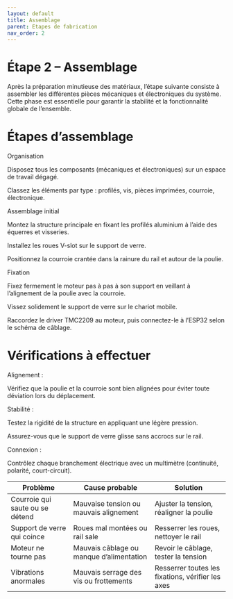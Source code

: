 ```yaml
---
layout: default
title: Assemblage
parent: Etapes de fabrication
nav_order: 2
---
```


# Étape 2 – Assemblage
Après la préparation minutieuse des matériaux, l’étape suivante consiste à assembler les différentes pièces mécaniques et électroniques du système. Cette phase est essentielle pour garantir la stabilité et la fonctionnalité globale de l’ensemble.

# Étapes d’assemblage
Organisation

Disposez tous les composants (mécaniques et électroniques) sur un espace de travail dégagé.

Classez les éléments par type : profilés, vis, pièces imprimées, courroie, électronique.

Assemblage initial

Montez la structure principale en fixant les profilés aluminium à l’aide des équerres et visseries.

Installez les roues V-slot sur le support de verre.

Positionnez la courroie crantée dans la rainure du rail et autour de la poulie.

Fixation

Fixez fermement le moteur pas à pas à son support en veillant à l’alignement de la poulie avec la courroie.

Vissez solidement le support de verre sur le chariot mobile.

Raccordez le driver TMC2209 au moteur, puis connectez-le à l’ESP32 selon le schéma de câblage.

# Vérifications à effectuer
Alignement :

Vérifiez que la poulie et la courroie sont bien alignées pour éviter toute déviation lors du déplacement.

 Stabilité :

Testez la rigidité de la structure en appliquant une légère pression.

Assurez-vous que le support de verre glisse sans accrocs sur le rail.

 Connexion :

Contrôlez chaque branchement électrique avec un multimètre (continuité, polarité, court-circuit).

| Problème                        | Cause probable                           | Solution                                          |
| ------------------------------- | ---------------------------------------- | ------------------------------------------------- |
| Courroie qui saute ou se détend | Mauvaise tension ou mauvais alignement   | Ajuster la tension, réaligner la poulie           |
| Support de verre qui coince     | Roues mal montées ou rail sale           | Resserrer les roues, nettoyer le rail             |
| Moteur ne tourne pas            | Mauvais câblage ou manque d’alimentation | Revoir le câblage, tester la tension              |
| Vibrations anormales            | Mauvais serrage des vis ou frottements   | Resserrer toutes les fixations, vérifier les axes |
